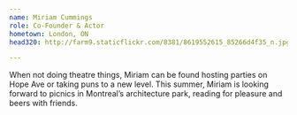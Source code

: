 ```yaml
---
name: Miriam Cummings
role: Co-Founder & Actor
hometown: London, ON
head320: http://farm9.staticflickr.com/8381/8619552615_85266d4f35_n.jpg

---
```

When not doing theatre things, Miriam can be found hosting parties on Hope Ave 
or taking puns to a new level. This summer, Miriam is looking forward to picnics in 
Montrealʼs architecture park, reading for pleasure and beers with friends.
